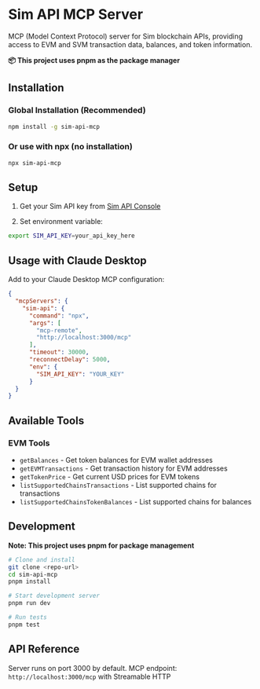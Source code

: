 # Sim API MCP Server

MCP (Model Context Protocol) server for Sim blockchain APIs, providing access to EVM and SVM transaction data, balances, and token information.

**📦 This project uses pnpm as the package manager**

## Installation

### Global Installation (Recommended)
```bash
npm install -g sim-api-mcp
```

### Or use with npx (no installation)
```bash
npx sim-api-mcp
```

## Setup

1. Get your Sim API key from [Sim API Console](sim.dune.com)

2. Set environment variable:
```bash
export SIM_API_KEY=your_api_key_here
```

## Usage with Claude Desktop

Add to your Claude Desktop MCP configuration:

```json
{
  "mcpServers": {
    "sim-api": {
      "command": "npx",
      "args": [
        "mcp-remote",
        "http://localhost:3000/mcp"
      ],
      "timeout": 30000,
      "reconnectDelay": 5000,
      "env": {
        "SIM_API_KEY": "YOUR_KEY"
      }
  }
}
```

## Available Tools

### EVM Tools
- `getBalances` - Get token balances for EVM wallet addresses
- `getEVMTransactions` - Get transaction history for EVM addresses
- `getTokenPrice` - Get current USD prices for EVM tokens
- `listSupportedChainsTransactions` - List supported chains for transactions
- `listSupportedChainsTokenBalances` - List supported chains for balances

## Development

**Note: This project uses pnpm for package management**

```bash
# Clone and install
git clone <repo-url>
cd sim-api-mcp
pnpm install

# Start development server
pnpm run dev

# Run tests
pnpm test
```

## API Reference

Server runs on port 3000 by default. MCP endpoint: `http://localhost:3000/mcp` with Streamable HTTP